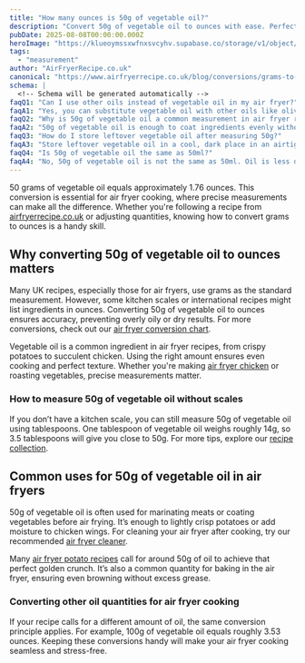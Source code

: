 ```yaml
---
title: "How many ounces is 50g of vegetable oil?"
description: "Convert 50g of vegetable oil to ounces with ease. Perfect for air fryer recipes and precise cooking measurements in the UK."
pubDate: 2025-08-08T00:00:00.000Z
heroImage: "https://klueoymssxwfnxsvcyhv.supabase.co/storage/v1/object/public/Shmucket/how-many-ounces-is-50g-vegetable-oil.webp"
tags:
  - "measurement"
author: "AirFryerRecipe.co.uk"
canonical: "https://www.airfryerrecipe.co.uk/blog/conversions/grams-to-ounces/how-many-ounces-is-50g-vegetable-oil"
schema: |
  <!-- Schema will be generated automatically -->
faqQ1: "Can I use other oils instead of vegetable oil in my air fryer?"
faqA1: "Yes, you can substitute vegetable oil with other oils like olive oil, sunflower oil, or even coconut oil. Just ensure you use the same weight (50g or 1.76 ounces) for consistent results. Some oils may have a stronger flavour, so choose based on your recipe."
faqQ2: "Why is 50g of vegetable oil a common measurement in air fryer recipes?"
faqA2: "50g of vegetable oil is enough to coat ingredients evenly without making them greasy. It’s a balanced quantity for achieving crispiness while keeping dishes light. Many recipes, like air-fried potatoes or chicken, rely on this amount for perfect texture."
faqQ3: "How do I store leftover vegetable oil after measuring 50g?"
faqA3: "Store leftover vegetable oil in a cool, dark place in an airtight container. Avoid exposing it to heat or sunlight, as this can degrade the oil’s quality. Use it within a few months for best results in your air fryer recipes."
faqQ4: "Is 50g of vegetable oil the same as 50ml?"
faqA4: "No, 50g of vegetable oil is not the same as 50ml. Oil is less dense than water, so 50g of vegetable oil equals roughly 55ml. Always measure by weight (grams or ounces) for accuracy in air fryer cooking."
---
```

<p>50 grams of vegetable oil equals approximately 1.76 ounces. This conversion is essential for air fryer cooking, where precise measurements can make all the difference. Whether you're following a recipe from <a href=https://www.airfryerrecipe.co.uk>airfryerrecipe.co.uk</a> or adjusting quantities, knowing how to convert grams to ounces is a handy skill.</p>

<h2>Why converting 50g of vegetable oil to ounces matters</h2>  
<p>Many UK recipes, especially those for air fryers, use grams as the standard measurement. However, some kitchen scales or international recipes might list ingredients in ounces. Converting 50g of vegetable oil to ounces ensures accuracy, preventing overly oily or dry results. For more conversions, check out our <a href=https://www.airfryerrecipe.co.uk/air-fryer-conversion-chart>air fryer conversion chart</a>.</p>  

<p>Vegetable oil is a common ingredient in air fryer recipes, from crispy potatoes to succulent chicken. Using the right amount ensures even cooking and perfect texture. Whether you're making <a href=https://www.airfryerrecipe.co.uk/recipe-category/chicken>air fryer chicken</a> or roasting vegetables, precise measurements matter.</p>  

<h3>How to measure 50g of vegetable oil without scales</h3>  
<p>If you don’t have a kitchen scale, you can still measure 50g of vegetable oil using tablespoons. One tablespoon of vegetable oil weighs roughly 14g, so 3.5 tablespoons will give you close to 50g. For more tips, explore our <a href=https://www.airfryerrecipe.co.uk/recipes>recipe collection</a>.</p>  

<h2>Common uses for 50g of vegetable oil in air fryers</h2>  
<p>50g of vegetable oil is often used for marinating meats or coating vegetables before air frying. It’s enough to lightly crisp potatoes or add moisture to chicken wings. For cleaning your air fryer after cooking, try our recommended <a href=https://www.airfryerrecipe.co.uk/air-fryer-cleaner>air fryer cleaner</a>.</p>  

<p>Many <a href=https://www.airfryerrecipe.co.uk/recipe-category/potatoes>air fryer potato recipes</a> call for around 50g of oil to achieve that perfect golden crunch. It’s also a common quantity for baking in the air fryer, ensuring even browning without excess grease.</p>  

<h3>Converting other oil quantities for air fryer cooking</h3>  
<p>If your recipe calls for a different amount of oil, the same conversion principle applies. For example, 100g of vegetable oil equals roughly 3.53 ounces. Keeping these conversions handy will make your air fryer cooking seamless and stress-free.</p>
